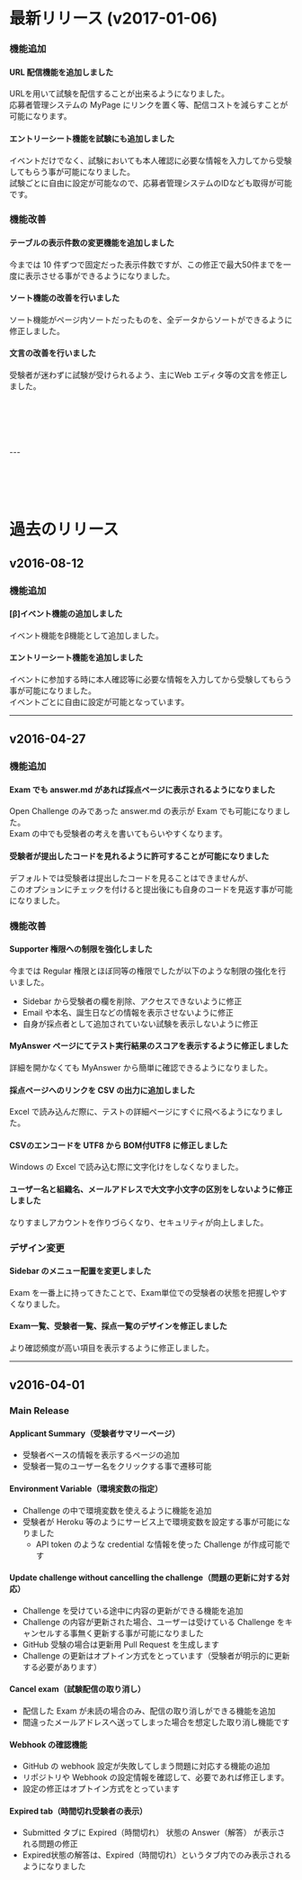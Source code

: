 # 最新リリース (v2017-01-06)

### 機能追加

#### URL 配信機能を追加しました
URLを用いて試験を配信することが出来るようになりました。  
応募者管理システムの MyPage にリンクを置く等、配信コストを減らすことが可能になります。

#### エントリーシート機能を試験にも追加しました
イベントだけでなく、試験においても本人確認に必要な情報を入力してから受験してもらう事が可能になりました。  
試験ごとに自由に設定が可能なので、応募者管理システムのIDなども取得が可能です。

### 機能改善

#### テーブルの表示件数の変更機能を追加しました
今までは 10 件ずつで固定だった表示件数ですが、この修正で最大50件までを一度に表示させる事ができるようになりました。

#### ソート機能の改善を行いました
ソート機能がページ内ソートだったものを、全データからソートができるように修正しました。

#### 文言の改善を行いました
受験者が迷わずに試験が受けられるよう、主にWeb エディタ等の文言を修正しました。

<br>
<br>
<br>
<br>
<br>
---
<br>
<br>
<br>
<br>
<br>

# 過去のリリース

## v2016-08-12

### 機能追加

#### [β]イベント機能の追加しました
イベント機能をβ機能として追加しました。

#### エントリーシート機能を追加しました
イベントに参加する時に本人確認等に必要な情報を入力してから受験してもらう事が可能になりました。  
イベントごとに自由に設定が可能となっています。

---

## v2016-04-27

### 機能追加

#### Exam でも answer.md があれば採点ページに表示されるようになりました
Open Challenge のみであった answer.md の表示が Exam でも可能になりました。  
Exam の中でも受験者の考えを書いてもらいやすくなります。

#### 受験者が提出したコードを見れるように許可することが可能になりました
デフォルトでは受験者は提出したコードを見ることはできませんが、  
このオプションにチェックを付けると提出後にも自身のコードを見返す事が可能になりました。

### 機能改善

#### Supporter 権限への制限を強化しました
今までは Regular 権限とほぼ同等の権限でしたが以下のような制限の強化を行いました。
- Sidebar から受験者の欄を削除、アクセスできないように修正
- Email や本名、誕生日などの情報を表示させないように修正
- 自身が採点者として追加されていない試験を表示しないように修正

#### MyAnswer ページにてテスト実行結果のスコアを表示するように修正しました
詳細を開かなくても MyAnswer から簡単に確認できるようになりました。

#### 採点ページへのリンクを CSV の出力に追加しました
Excel で読み込んだ際に、テストの詳細ページにすぐに飛べるようになりました。

#### CSVのエンコードを UTF8 から BOM付UTF8 に修正しました
Windows の Excel で読み込む際に文字化けをしなくなりました。

#### ユーザー名と組織名、メールアドレスで大文字小文字の区別をしないように修正しました
なりすましアカウントを作りづらくなり、セキュリティが向上しました。

### デザイン変更

#### Sidebar のメニュー配置を変更しました
Exam を一番上に持ってきたことで、Exam単位での受験者の状態を把握しやすくなりました。

#### Exam一覧、受験者一覧、採点一覧のデザインを修正しました
より確認頻度が高い項目を表示するように修正しました。

---

## v2016-04-01

### Main Release
#### Applicant Summary（受験者サマリーページ）
  - 受験者ベースの情報を表示するページの追加
  - 受験者一覧のユーザー名をクリックする事で遷移可能

#### Environment Variable（環境変数の指定）
  - Challenge の中で環境変数を使えるように機能を追加
  - 受験者が Heroku 等のようにサービス上で環境変数を設定する事が可能になりました
    - API token のような credential な情報を使った Challenge が作成可能です

#### Update challenge without cancelling the challenge（問題の更新に対する対応）
  - Challenge を受けている途中に内容の更新ができる機能を追加
  - Challenge の内容が更新された場合、ユーザーは受けている Challenge をキャンセルする事無く更新する事が可能になりました
  - GitHub 受験の場合は更新用 Pull Request を生成します
  - Challenge の更新はオプトイン方式をとっています（受験者が明示的に更新する必要があります）

#### Cancel exam（試験配信の取り消し）
  - 配信した Exam が未読の場合のみ、配信の取り消しができる機能を追加
  - 間違ったメールアドレスへ送ってしまった場合を想定した取り消し機能です

#### Webhook の確認機能
  - GitHub の webhook 設定が失敗してしまう問題に対応する機能の追加
  - リポジトリや Webhook の設定情報を確認して、必要であれば修正します。
  - 設定の修正はオプトイン方式をとっています

#### Expired tab（時間切れ受験者の表示）
  - Submitted タブに Expired（時間切れ） 状態の Answer（解答） が表示される問題の修正
  - Expired状態の解答は、Expired（時間切れ）というタブ内でのみ表示されるようになりました
